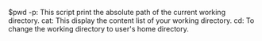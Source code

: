 $pwd -p: This script print the absolute path of the current working directory.
cat: This display the content list of your working directory.
cd: To change the working directory to user's home directory.
